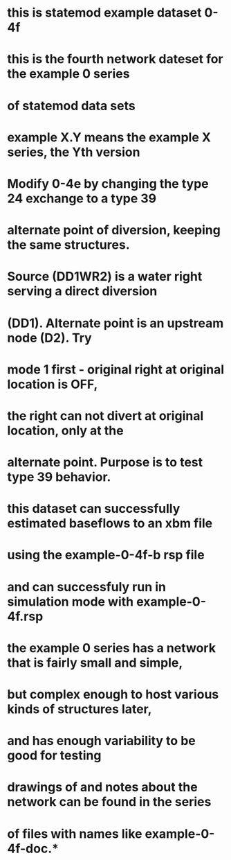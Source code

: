 # this is statemod example dataset 0-4f
# this is the fourth network dateset for the example 0 series
#   of statemod data sets
# example X.Y means the example X series, the Yth version
#
# Modify 0-4e by changing the type 24 exchange to a type 39
#   alternate point of diversion, keeping the same structures.
#   Source (DD1WR2) is a water right serving a direct diversion
#   (DD1).  Alternate point is an upstream node (D2).  Try
#   mode 1 first - original right at original location is OFF,
#   the right can not divert at original location, only at the
#   alternate point.  Purpose is to test type 39 behavior.
#
# this dataset can successfully estimated baseflows to an xbm file
#   using the example-0-4f-b rsp file
#   and can successfuly run in simulation mode with example-0-4f.rsp
#
# the example 0 series has a network that is fairly small and simple,
#   but complex enough to host various kinds of structures later,
#   and has enough variability to be good for testing
# drawings of and notes about the network can be found in the series
#   of files with names like example-0-4f-doc.*
